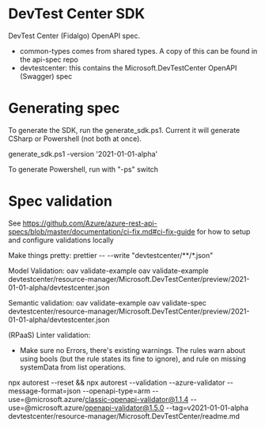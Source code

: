 # DevTest Center SDK

DevTest Center (Fidalgo) OpenAPI spec.

- common-types comes from shared types. A copy of this can be found in the api-spec repo
- devtestcenter: this contains the Microsoft.DevTestCenter OpenAPI (Swagger) spec

# Generating spec

To generate the SDK, run the generate_sdk.ps1. Current it will generate CSharp or Powershell (not both at once).

generate_sdk.ps1 -version '2021-01-01-alpha'


To generate Powershell, run with "-ps" switch



# Spec validation

See https://github.com/Azure/azure-rest-api-specs/blob/master/documentation/ci-fix.md#ci-fix-guide for how to setup and configure validations locally

Make things pretty:
prettier -- --write "devtestcenter/**/*.json"

Model Validation:
oav validate-example <swagger-spec-path>
oav validate-example devtestcenter/resource-manager/Microsoft.DevTestCenter/preview/2021-01-01-alpha/devtestcenter.json

Semantic validation:
oav validate-example <swagger-spec-path>
oav validate-spec devtestcenter/resource-manager/Microsoft.DevTestCenter/preview/2021-01-01-alpha/devtestcenter.json

(RPaaS) Linter validation:
- Make sure no Errors, there's existing warnings. The rules warn about using bools (but the rule states its fine to ignore), and rule on missing systemData from list operations.

npx autorest --reset && npx autorest --validation --azure-validator --message-format=json --openapi-type=arm --use=@microsoft.azure/classic-openapi-validator@1.1.4 --use=@microsoft.azure/openapi-validator@1.5.0 --tag=v2021-01-01-alpha devtestcenter/resource-manager/Microsoft.DevTestCenter/readme.md
